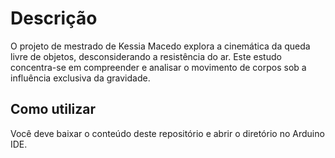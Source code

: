 # Descrição

O projeto de mestrado de Kessia Macedo explora a cinemática da queda livre de objetos, desconsiderando a resistência do ar. Este estudo concentra-se em compreender e analisar o movimento de corpos sob a influência exclusiva da gravidade.

## Como utilizar

Você deve baixar o conteúdo deste repositório e abrir o diretório no Arduino IDE.

